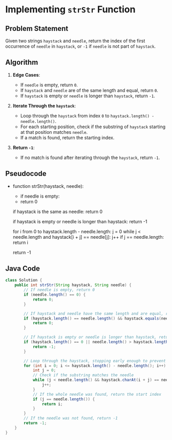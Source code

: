 # Implementing `strStr` Function

## Problem Statement
Given two strings `haystack` and `needle`, return the index of the first occurrence of `needle` in `haystack`, or `-1` if `needle` is not part of `haystack`.

## Algorithm

1. **Edge Cases**:
   - If `needle` is empty, return `0`.
   - If `haystack` and `needle` are of the same length and equal, return `0`.
   - If `haystack` is empty or `needle` is longer than `haystack`, return `-1`.

2. **Iterate Through the `haystack`**:
   - Loop through the `haystack` from index `0` to `haystack.length() - needle.length()`.
   - For each starting position, check if the substring of `haystack` starting at that position matches `needle`.
   - If a match is found, return the starting index.

3. **Return `-1`**:
   - If no match is found after iterating through the `haystack`, return `-1`.

## Pseudocode
- function strStr(haystack, needle):
    - if needle is empty:
    - return 0


    if haystack is the same as needle:
        return 0

    if haystack is empty or needle is longer than haystack:
        return -1

    for i from 0 to haystack.length - needle.length:
        j = 0
        while j < needle.length and haystack[i + j] == needle[j]:
            j++
        if j == needle.length:
            return i

    return -1


## Java Code

```java
class Solution {
    public int strStr(String haystack, String needle) {
        // If needle is empty, return 0
        if (needle.length() == 0) {
            return 0;
        }

        // If haystack and needle have the same length and are equal, return 0
        if (haystack.length() == needle.length() && haystack.equals(needle)) {
            return 0;
        }

        // If haystack is empty or needle is longer than haystack, return -1
        if (haystack.length() == 0 || needle.length() > haystack.length()) {
            return -1;
        }

        // Loop through the haystack, stopping early enough to prevent out-of-bounds access
        for (int i = 0; i <= haystack.length() - needle.length(); i++) {
            int j = 0;
            // Check if the substring matches the needle
            while (j < needle.length() && haystack.charAt(i + j) == needle.charAt(j)) {
                j++;
            }
            // If the whole needle was found, return the start index
            if (j == needle.length()) {
                return i;
            }
        }
        // If the needle was not found, return -1
        return -1;
    }
}

